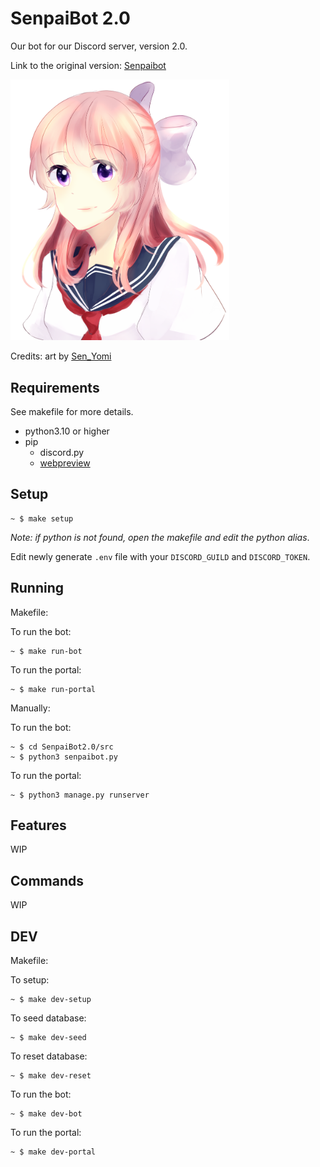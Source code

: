 # SenpaiBot 2.0

Our bot for our Discord server, version 2.0.

Link to the original version: [Senpaibot](https://github.com/SnoopySnipe/SenpaiBot)

<p>
<img src="./senpai_bot.png" width="350">
</p>

Credits: art by [Sen_Yomi](https://www.instagram.com/sen_yomi/?hl=en)

## Requirements

See makefile for more details.

- python3.10 or higher
- pip
  - discord.py
  - [webpreview](https://github.com/ludbek/webpreview)

## Setup

```
~ $ make setup
```

_Note: if python is not found, open the makefile and edit the python alias_.

Edit newly generate `.env` file with your `DISCORD_GUILD` and `DISCORD_TOKEN`.

## Running

Makefile:

To run the bot:

```
~ $ make run-bot
```

To run the portal:

```
~ $ make run-portal
```

Manually:

To run the bot:

```
~ $ cd SenpaiBot2.0/src
~ $ python3 senpaibot.py
```

To run the portal:

```
~ $ python3 manage.py runserver
```

## Features

WIP

## Commands

WIP

## DEV

Makefile:

To setup:

```
~ $ make dev-setup
```

To seed database:

```
~ $ make dev-seed
```

To reset database:

```
~ $ make dev-reset
```

To run the bot:

```
~ $ make dev-bot
```

To run the portal:

```
~ $ make dev-portal
```
